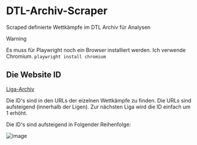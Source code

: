 # DTL-Archiv-Scraper
Scraped definierte Wettkämpfe im DTL Archiv für Analysen

> [!WARNING]
> Es muss für Playwright noch ein Browser installiert werden. Ich verwende Chromium. `playwright install chromium`

## Die Website ID
[Liga-Archiv](https://www.deutsche-turnliga.de/dtl/historie/archiv.html?Typ=Mann&SaisonID=18&LigaID=679&TagesID=596)

Die ID's sind in den URLs der eizelnen Wettkämpfe zu finden. Die URLs sind aufsteigend (innerhalb der Ligen).
Zur nächsten Liga wird die ID einfach um 1 erhöht. 

Die ID's sind aufsteigend in Folgender Reihenfolge:

![image](https://github.com/user-attachments/assets/aa6d88cd-66fe-4ff5-9b1a-77aa44c80a90)


